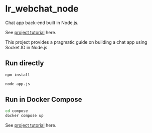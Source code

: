 # lr_webchat_node

Chat app back-end built in Node.js.

See [project tutorial](https://www.literank.com/project/node-js-make-web-chat-app-with-socket-io-25/intro) here.

This project provides a pragmatic guide on building a chat app using Socket.IO in Node.js.

## Run directly

```bash
npm install

node app.js
```

## Run in Docker Compose

```bash
cd compose
docker compose up
```

See [project tutorial](https://www.literank.com/project/node-js-make-web-chat-app-with-socket-io-25/intro) here.
